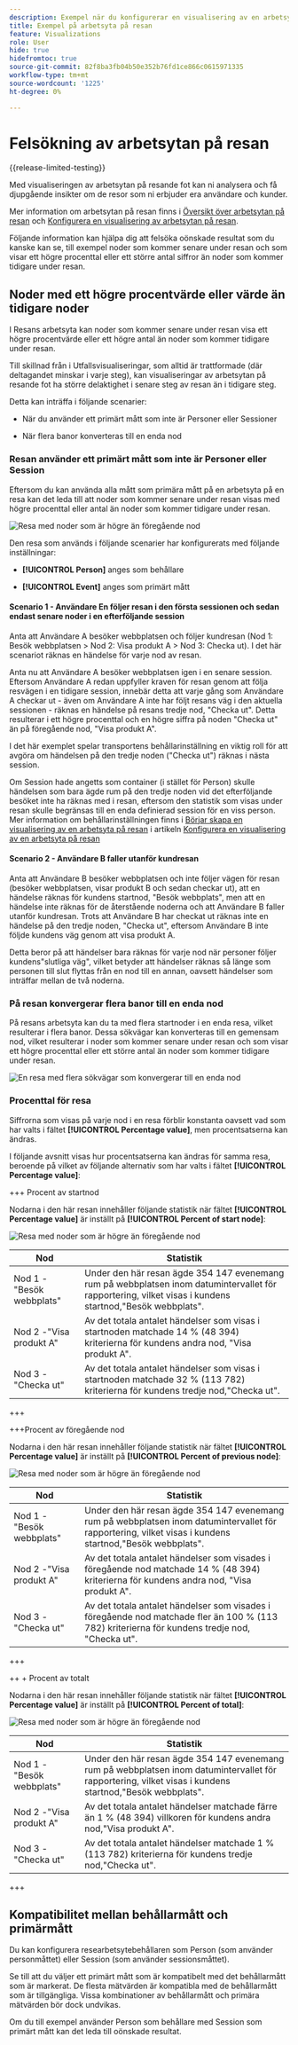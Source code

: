 ```yaml
---
description: Exempel när du konfigurerar en visualisering av en arbetsyta i en resa
title: Exempel på arbetsyta på resan
feature: Visualizations
role: User
hide: true
hidefromtoc: true
source-git-commit: 82f8ba3fb04b50e352b76fd1ce866c0615971335
workflow-type: tm+mt
source-wordcount: '1225'
ht-degree: 0%

---
```


# Felsökning av arbetsytan på resan

{{release-limited-testing}}

Med visualiseringen av arbetsytan på resande fot kan ni analysera och få djupgående insikter om de resor som ni erbjuder era användare och kunder.

Mer information om arbetsytan på resan finns i [Översikt över arbetsytan på resan](/help/analysis-workspace/visualizations/journey-canvas/journey-canvas.md) och [Konfigurera en visualisering av arbetsytan på resan](/help/analysis-workspace/visualizations/journey-canvas/configure-journey-canvas.md).

Följande information kan hjälpa dig att felsöka oönskade resultat som du kanske kan se, till exempel noder som kommer senare under resan och som visar ett högre procenttal eller ett större antal siffror än noder som kommer tidigare under resan.

## Noder med ett högre procentvärde eller värde än tidigare noder

I Resans arbetsyta kan noder som kommer senare under resan visa ett högre procentvärde eller ett högre antal än noder som kommer tidigare under resan.

Till skillnad från i Utfallsvisualiseringar, som alltid är trattformade (där deltagandet minskar i varje steg), kan visualiseringar av arbetsytan på resande fot ha större delaktighet i senare steg av resan än i tidigare steg.

Detta kan inträffa i följande scenarier:

* När du använder ett primärt mått som inte är Personer eller Sessioner

* När flera banor konverteras till en enda nod

### Resan använder ett primärt mått som inte är Personer eller Session

Eftersom du kan använda alla mått som primära mått på en arbetsyta på en resa kan det leda till att noder som kommer senare under resan visas med högre procenttal eller antal än noder som kommer tidigare under resan.

![Resa med noder som är högre än föregående nod](assets/journey-canvas-higher-percentage.png)

Den resa som används i följande scenarier har konfigurerats med följande inställningar:

* **[!UICONTROL Person]** anges som behållare

* **[!UICONTROL Event]** anges som primärt mått

#### Scenario 1 - Användare En följer resan i den första sessionen och sedan endast senare noder i en efterföljande session

Anta att Användare A besöker webbplatsen och följer kundresan (Nod 1: Besök webbplatsen > Nod 2: Visa produkt A > Nod 3: Checka ut). I det här scenariot räknas en händelse för varje nod av resan.

Anta nu att Användare A besöker webbplatsen igen i en senare session. Eftersom Användare A redan uppfyller kraven för resan genom att följa resvägen i en tidigare session, innebär detta att varje gång som Användare A checkar ut - även om Användare A inte har följt resans väg i den aktuella sessionen - räknas en händelse på resans tredje nod, &quot;Checka ut&quot;. Detta resulterar i ett högre procenttal och en högre siffra på noden &quot;Checka ut&quot; än på föregående nod, &quot;Visa produkt A&quot;.

I det här exemplet spelar transportens behållarinställning en viktig roll för att avgöra om händelsen på den tredje noden (&quot;Checka ut&quot;) räknas i nästa session.

Om Session hade angetts som container (i stället för Person) skulle händelsen som bara ägde rum på den tredje noden vid det efterföljande besöket inte ha räknas med i resan, eftersom den statistik som visas under resan skulle begränsas till en enda definierad session för en viss person. Mer information om behållarinställningen finns i [Börjar skapa en visualisering av en arbetsyta på resan](/help/analysis-workspace/visualizations/journey-canvas/configure-journey-canvas.md#begin-building-a-journey-canvas-visualization) i artikeln [Konfigurera en visualisering av en arbetsyta på resan](/help/analysis-workspace/visualizations/journey-canvas/configure-journey-canvas.md)

<!-- The time allotted for users to move along the path is determined by the container setting. Because "Person" is selected as the container setting in this example, people who followed the journey's path in one session (moving from Node 1 to Node 2 and to Node 3) met the criteria of the journey. On any subsequent visits to the site, any event they have that matches any node on the journey is counted on that node. -->

#### Scenario 2 - Användare B faller utanför kundresan

Anta att Användare B besöker webbplatsen och inte följer vägen för resan (besöker webbplatsen, visar produkt B och sedan checkar ut), att en händelse räknas för kundens startnod, &quot;Besök webbplats&quot;, men att en händelse inte räknas för de återstående noderna och att Användare B faller utanför kundresan. Trots att Användare B har checkat ut räknas inte en händelse på den tredje noden, &quot;Checka ut&quot;, eftersom Användare B inte följde kundens väg genom att visa produkt A.

Detta beror på att händelser bara räknas för varje nod när personer följer kundens&quot;slutliga väg&quot;, vilket betyder att händelser räknas så länge som personen till slut flyttas från en nod till en annan, oavsett händelser som inträffar mellan de två noderna.

### På resan konvergerar flera banor till en enda nod

På resans arbetsyta kan du ta med flera startnoder i en enda resa, vilket resulterar i flera banor. Dessa sökvägar kan konverteras till en gemensam nod, vilket resulterar i noder som kommer senare under resan och som visar ett högre procenttal eller ett större antal än noder som kommer tidigare under resan.

![En resa med flera sökvägar som konvergerar till en enda nod](assets/journey-canvas-percentage-converge.png)

<!--

The journey used in the following scenarios is configured with the following settings:

* **[!UICONTROL Person]** is set as the container

* **[!UICONTROL Event]** is set as the primary metric

#### Scenario 

When a journey contains multiple paths that converge into a single node, the two paths are combined into the single node using the OR operator. This can result in the

-->

### Procenttal för resa

Siffrorna som visas på varje nod i en resa förblir konstanta oavsett vad som har valts i fältet **[!UICONTROL Percentage value]**, men procentsatserna kan ändras.

I följande avsnitt visas hur procentsatserna kan ändras för samma resa, beroende på vilket av följande alternativ som har valts i fältet **[!UICONTROL Percentage value]**:

+++ Procent av startnod

Nodarna i den här resan innehåller följande statistik när fältet **[!UICONTROL Percentage value]** är inställt på **[!UICONTROL Percent of start node]**:

![Resa med noder som är högre än föregående nod](assets/journey-canvas-higher-percentage.png)

| Nod | Statistik |
|---------|----------|
| Nod 1 -&quot;Besök webbplats&quot; | Under den här resan ägde 354 147 evenemang rum på webbplatsen inom datumintervallet för rapportering, vilket visas i kundens startnod,&quot;Besök webbplats&quot;. |
| Nod 2 -&quot;Visa produkt A&quot; | Av det totala antalet händelser som visas i startnoden matchade 14 % (48 394) kriterierna för kundens andra nod, &quot;Visa produkt A&quot;. |
| Nod 3 -&quot;Checka ut&quot; | Av det totala antalet händelser som visas i startnoden matchade 32 % (113 782) kriterierna för kundens tredje nod,&quot;Checka ut&quot;. |

+++

+++Procent av föregående nod

Nodarna i den här resan innehåller följande statistik när fältet **[!UICONTROL Percentage value]** är inställt på **[!UICONTROL Percent of previous node]**:

![Resa med noder som är högre än föregående nod](assets/journey-canvas-percentage-previous.png)

| Nod | Statistik |
|---------|----------|
| Nod 1 -&quot;Besök webbplats&quot; | Under den här resan ägde 354 147 evenemang rum på webbplatsen inom datumintervallet för rapportering, vilket visas i kundens startnod,&quot;Besök webbplats&quot;. |
| Nod 2 -&quot;Visa produkt A&quot; | Av det totala antalet händelser som visades i föregående nod matchade 14 % (48 394) kriterierna för kundens andra nod, &quot;Visa produkt A&quot;. |
| Nod 3 -&quot;Checka ut&quot; | Av det totala antalet händelser som visades i föregående nod matchade fler än 100 % (113 782) kriterierna för kundens tredje nod, &quot;Checka ut&quot;. |

+++

++ + Procent av totalt

Nodarna i den här resan innehåller följande statistik när fältet **[!UICONTROL Percentage value]** är inställt på **[!UICONTROL Percent of total]**:

![Resa med noder som är högre än föregående nod](assets/journey-canvas-percentage-total.png)

| Nod | Statistik |
|---------|----------|
| Nod 1 -&quot;Besök webbplats&quot; | Under den här resan ägde 354 147 evenemang rum på webbplatsen inom datumintervallet för rapportering, vilket visas i kundens startnod,&quot;Besök webbplats&quot;. |
| Nod 2 -&quot;Visa produkt A&quot; | Av det totala antalet händelser matchade färre än 1 % (48 394) villkoren för kundens andra nod,&quot;Visa produkt A&quot;. |
| Nod 3 -&quot;Checka ut&quot; | Av det totala antalet händelser matchade 1 % (113 782) kriterierna för kundens tredje nod,&quot;Checka ut&quot;. |

+++

## Kompatibilitet mellan behållarmått och primärmått

Du kan konfigurera researbetsytebehållaren som Person (som använder personmåttet) eller Session (som använder sessionsmåttet).

Se till att du väljer ett primärt mått som är kompatibelt med det behållarmått som är markerat. De flesta mätvärden är kompatibla med de behållarmått som är tillgängliga. Vissa kombinationer av behållarmått och primära mätvärden bör dock undvikas.

Om du till exempel använder Person som behållare med Session som primärt mått kan det leda till oönskade resultat.

<!--

## Percentages that exceed 100%

The following configurations can result in nodes that show percentages that exceed 100%:

* When the **[!UICONTROL Percentage value]** field is set to **[!UICONTROL Percent of total]** or **[!UICONTROL Percent of start node]**, and a primary metric is selected that results in less data for the start node than on subsequent nodes.

  For example, if Revenue is selected as the primary metric, and no revenue is being realized on the primary metric, then on any node where revenue is being realized will show as exceeding 100%. 

-->
